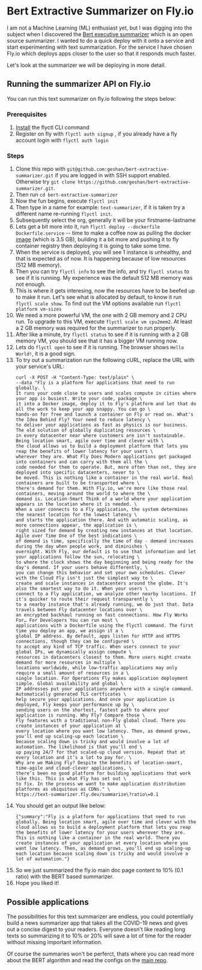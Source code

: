 # Bert Extractive Summarizer on Fly.io

I am not a Machine Learning (ML) enthusiast yet, but I was digging into the subject when I discovered the [Bert executive summarizer](https://github.com/dmmiller612/bert-extractive-summarizer) which is an open source summarizer. I wanted to do a quick deploy with it onto a service and start experimenting with text summarization. For the service I have chosen Fly.io which deploys apps closer to the user so that it responds much faster.

Let's look at the summarizer we will be deploying in more detail.

## Running the summarizer API on Fly.io

You can run this text summarizer on fly.io following the steps below:

### Prerequisites

1. [Install](https://fly.io/docs/getting-started/installing-flyctl/) the flyctl CLI command
1. Register on fly with `flyctl auth signup` , if you already have a fly account login with `flyctl auth login`

### Steps

1. Clone this repo with `git@github.com:geshan/bert-extractive-summarizer.git` if you are logged in with SSH support enabled. Otherwise try `git clone https://github.com/geshan/bert-extractive-summarizer.git`.
1. Then run `cd bert-extractive-summarizer`
1. Now the fun begins, execute `flyctl init `
1. Then type in a name for example: `text-summarizer`, if it is taken try a different name re-running `flyctl init`.
1. Subsequently select the org, generally it will be your firstname-lastname
1. Lets get a bit more into it, run `flyctl deploy --dockerfile Dockerfile.service` -- time to make a coffee now as pulling the docker [image](https://hub.docker.com/r/geshan/bert-extractive-summarizer) (which is 3.5 GB), building it a bit more and pushing it to fly container registry then deploying it is going to take some time.
1. When the service is deployed, you will see 1 instance is unhealthy, and that is expected as of now. It is happening because of low resources (512 MB memory).
1. Then you can try `flyctl info` to see the info, and try `flyctl status` to see if it is running. My experience was the default 512 MB memory was not enough.
1. This is where it gets interesing, now the resources have to be beefed up to make it run. Let's see what is allocated by default, to know it run `flyctl scale show`. To find out the VM options available run `flyctl platform vm-sizes`
1. We need a more powerful VM, the one with 2 GB memory and 2 CPU run. To upgrade to this VM, execute `flyctl scale vm cpu2mem2`. At least a 2 GB memory was required for the summarizer to run properly.
1. After like a minute, try `flyctl status` to see if it is running with a 2 GB memory VM, you should see that it has a bigger VM running now.
1. Lets do `flyctl open` to see if it is running. The browser shows `Hello World!`, it is a good sign.
1. To try out a summarization run the following cURL, replace the URL with your service's URL:
    ````
    curl -X POST -H "Content-Type: text/plain" \
    --data "Fly is a platform for applications that need to run globally. \
    It runs your code close to users and scales compute in cities where your app is busiest. Write your code, package \
    it into a Docker image, deploy it to Fly's platform and let that do all the work to keep your app snappy. You can go \
    hands-on for free and launch a container on Fly or read on. What's the Idea Behind Fly? Your need to reduce latency \
    to deliver your applications as fast as physics is our business. The old solution of globally duplicating resources \
    in every datacenter near where customers are isn't sustainable. Being location smart, agile over time and clever with \
    the cloud allows us to build a deployment platform that lets you reap the benefits of lower latency for your users \
    wherever they are. What Fly Does Modern applications get packaged into containers and can carry with them all the \
    code needed for them to operate. But, more often than not, they are deployed into specific datacenters, never to \
    be moved. This is nothing like a container in the real world. Real containers are built to be transported where \
    there's demand for them. With Fly.io, we're more like those real containers, moving around the world to where the \
    demand is. Location-Smart Think of a world where your application appears in the location where it is needed. \
    When a user connects to a Fly application, the system determines the nearest location for the lowest latency \
    and starts the application there. And with automatic scaling, as more connections appear, the application is \
    right sized for demand by creating new instances at that location. Agile over Time One of the best indications \
    of demand is time, specifically the time of day - demand increases during the day when people work, and diminishes \
    overnight. With Fly, our default is to use that information and let your applications follow the sun, relocating \
    to where the clock shows the day beginning and being ready for the day's demand. If your users behave differently, \
    you can change this behavior and set your own schedules. Clever with the Cloud Fly isn't just the simplest way to \
    create and scale instances in datacenters around the globe. It's also the smartest way to do it. When your users \
    connect to a Fly application, we analyze other nearby locations. If it's quicker to route their request transparently \
    to a nearby instance that's already running, we do just that. Data travels between Fly datacenter locations over \
    an encrypted backhaul running on fast connections. How Fly Works For… For Developers You can run most \
    applications with a Dockerfile using the flyctl command. The first time you deploy an app, we assign it a \
    global IP address. By default, apps listen for HTTP and HTTPS connections, though they can be configured \
    to accept any kind of TCP traffic. When users connect to your global IPs, we dynamically assign compute \
    resources in datacenters closest to them. More users might create demand for more resources in multiple \
    locations worldwide, while low-traffic applications may only require a small amount of resources in a \
    single location. For Operations Fly makes application deployment simple. Global availability and global \
    IP addresses put your applications anywhere with a single command. Automatically generated TLS certficates \
    help secure your applications. And once your application is deployed, Fly keeps your performance up by \
    sending users on the shortest, fastest path to where your application is running. Why Fly? Compare those \
    Fly features with a traditional non-Fly global cloud. There you create instances of your application at \
    every location where you want low latency. Then, as demand grows, you'll end up scaling-up each location \
    because scaling down is tricky and would involve a lot of automation. The likelihood is that you'll end \
    up paying 24/7 for that scaled-up cloud version. Repeat that at every location and it’s a lot to pay for. \
    Why are we Making Fly? Despite the benefits of location-smart, time-agile and cloud-clever applications, \
    there’s been no good platform for building applications that work like this. This is what Fly has set out \
    to fix. In the process we want to make application distribution platforms as ubiquitous as CDNs." \
    https://text-summarizer.fly.dev/summarize\?ratio\=0.1
    ````
1. You should get an output like below:
    ````
    {"summary":"Fly is a platform for applications that need to run globally. Being location smart, agile over time and clever with the cloud allows us to build a deployment platform that lets you reap the benefits of lower latency for your users wherever they are. This is nothing like a container in the real world. There you create instances of your application at every location where you want low latency. Then, as demand grows, you'll end up scaling-up each location because scaling down is tricky and would involve a lot of automation."}
    ````
1. So we just summarized the fly.io main doc page content to 10% (0.1 ratio) with the BERT based summarizer.
1. Hope you liked it!

## Possible applications

The possibilities for this text summarizer are endless, you could potentlially build a news summarizer app that takes all the COVID-19 news and gives out a concise digest to your readers. Everyone doesn't like reading long texts so summarizing it to 10% or 20% will save a lot of time for the reader without missing important information.

Of course the summaries won't be perferct, thats where you can read more about the BERT algorithm and read the configs on the [main repo](https://github.com/dmmiller612/bert-extractive-summarizer).
